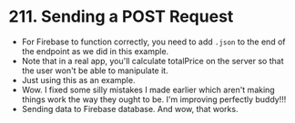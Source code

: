 # 211. Sending a POST Request
- For Firebase to function correctly, you need to add `.json` to the end of the endpoint as we did in this example.
- Note that in a real app, you'll calculate totalPrice on the server so that the user won't be able to manipulate it.
- Just using this as an example.
- Wow. I fixed some silly mistakes I made earlier which aren't making things work the way they ought to be. I'm improving perfectly buddy!!!
- Sending data to Firebase database. And wow, that works. 